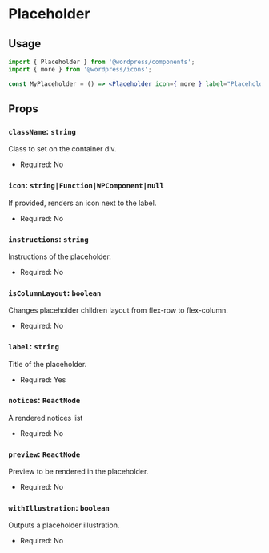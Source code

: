 # Placeholder

## Usage

```jsx
import { Placeholder } from '@wordpress/components';
import { more } from '@wordpress/icons';

const MyPlaceholder = () => <Placeholder icon={ more } label="Placeholder" />;
```

## Props

### `className`: `string`

Class to set on the container div.

-   Required: No

### `icon`: `string|Function|WPComponent|null`

If provided, renders an icon next to the label.

-   Required: No

### `instructions`: `string`

Instructions of the placeholder.

-   Required: No

### `isColumnLayout`: `boolean`

Changes placeholder children layout from flex-row to flex-column.

-   Required: No

### `label`: `string`

Title of the placeholder.

-   Required: Yes

### `notices`: `ReactNode`

A rendered notices list

-   Required: No

### `preview`: `ReactNode`

Preview to be rendered in the placeholder.

-   Required: No

### `withIllustration`: `boolean`

Outputs a placeholder illustration.

-   Required: No

